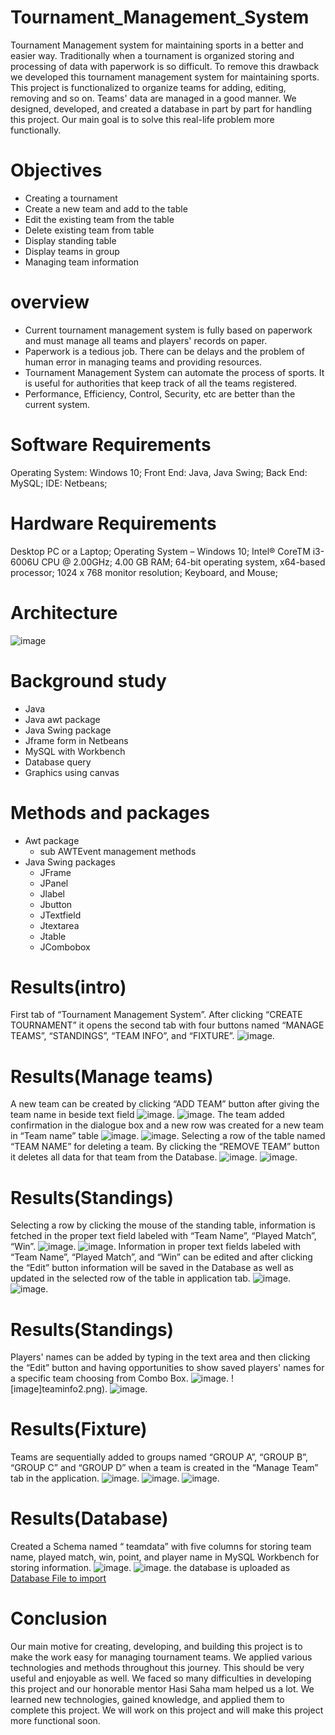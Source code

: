# Tournament_Management_System
Tournament Management system for maintaining sports in a better and easier way. Traditionally when a tournament is organized storing and processing of data with paperwork is so difficult. To remove this drawback we developed this tournament management system for maintaining sports. This project is functionalized to organize teams for adding, editing, removing and so on.  Teams' data are managed in a good manner. We designed, developed, and created a database in part by part for handling this project. Our main goal is to solve this real-life problem more functionally.

# Objectives
* Creating a tournament
* Create a new team and add to the table
* Edit the existing team from the table
* Delete existing team from table
* Display standing table
* Display teams in group
* Managing  team information

# overview
* Current tournament management system is fully based on paperwork and must manage all teams and players' records on paper.
* Paperwork is a tedious job. There can be delays and the problem of human error in managing teams and providing resources.
* Tournament Management System  can automate the process of sports.  It is useful for authorities that keep track of all the teams registered.
* Performance, Efficiency, Control, Security, etc are better than the current  system.

# Software Requirements

Operating System:	Windows 10;
Front End:			Java, Java Swing;
Back End:			MySQL;
IDE:				Netbeans;

# Hardware Requirements

Desktop PC or a Laptop;
Operating System – Windows 10;
Intel® CoreTM i3-6006U CPU @ 2.00GHz;
4.00 GB RAM;
64-bit operating system, x64-based processor;
1024 x 768 monitor resolution;
Keyboard, and Mouse;

# Architecture
![image](Architecture.png)

# Background study
* Java
* Java awt package
* Java Swing package
* Jframe form in Netbeans
* MySQL with Workbench
* Database query
* Graphics using canvas

# Methods and packages
* Awt package
  * sub AWTEvent management methods
* Java Swing packages
  * JFrame
  * JPanel
  * Jlabel
  * Jbutton
  * JTextfield
  * Jtextarea
  * Jtable
  * JCombobox

# Results(intro)
First tab of “Tournament Management System”.  After clicking “CREATE TOURNAMENT” it opens the second tab with four buttons named “MANAGE TEAMS”, “STANDINGS”, “TEAM INFO”, and “FIXTURE”.
![image](create_tournament.png).

# Results(Manage teams)
A new team can be created by clicking “ADD TEAM” button  after giving the team name in beside text field 
![image](manage_team1.png).
![image](manage_team2.png).
The team added confirmation in the dialogue box and a new row was created for a new team in “Team name” table
![image](manage_team3.png).
![image](manage_team4.png).
Selecting a row of the table named “TEAM NAME” for deleting a team. By clicking the “REMOVE TEAM” button it deletes all data for that team from  the Database.
![image](manage_team5.png).
![image](manage_team6.png).
# Results(Standings)
Selecting a row by clicking the mouse of the standing table, information is fetched in the proper text field labeled with “Team Name”, “Played Match”, “Win”.
![image](standings.png).
![image](standings1.png).
Information in proper text fields labeled with “Team Name”, “Played Match”, and “Win” can be edited and after clicking the “Edit” button information will be saved in the Database as well as updated in the selected row of the table in application tab.
![image](standings2.png).
![image](standings3.png).

# Results(Standings)
Players' names can be added by typing in the text area and then clicking the “Edit” button and having opportunities to show saved players' names  for a specific team choosing from Combo Box. 
![image](teaminfo1.png).
![image]teaminfo2.png).
![image](teaminfo3.png).

# Results(Fixture)
Teams are sequentially added to groups named “GROUP A”, “GROUP B”, “GROUP C” and “GROUP D” when a team is created in  the “Manage Team” tab in the application.
![image](fixture.png).
![image](teaminfo2.png).
![image](teaminfo3.png).

# Results(Database)
Created a Schema named “ teamdata” with five columns for storing team name, played match, win, point, and player name in MySQL Workbench for storing information.
![image](database.png).
![image](databasetable.png).
the database is uploaded as [Database File to import](teamdata.sql)

# Conclusion
Our main motive for creating, developing, and building this project is to make the work easy for managing tournament teams. We applied various technologies and methods throughout this journey. This should be very useful and enjoyable as well. We faced so many difficulties in developing this project and our honorable mentor Hasi Saha mam helped us a lot. We learned new technologies, gained knowledge, and applied them to complete this project. We will work on this project and will make this project more functional soon.


